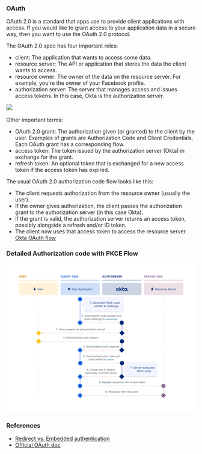 ### OAuth

OAuth 2.0 is a standard that apps use to provide client applications with access. If you would like to grant access to your application data in a secure way, then you want to use the OAuth 2.0 protocol.

The OAuth 2.0 spec has four important roles:

- client: The application that wants to access some data.
- resource server: The API or application that stores the data the client wants to access.
- resource owner: The owner of the data on the resource server. For example, you're the owner of your Facebook profile.
- authorization server: The server that manages access and issues access tokens. In this case, Okta is the authorization server.

<img src="../assets/images/Screenshot 2023-10-05 at 7.36.09 PM.png" width=400>

Other important terms:

- OAuth 2.0 grant: The authorization given (or granted) to the client by the user. Examples of grants are Authorization Code and Client Credentials. Each OAuth grant has a corresponding flow.
- access token: The token issued by the authorization server (Okta) in exchange for the grant.
- refresh token: An optional token that is exchanged for a new access token if the access token has expired.

The usual OAuth 2.0 authorization code flow looks like this:

- The client requests authorization from the resource owner (usually the user).
- If the owner gives authorization, the client passes the authorization grant to the authorization server (in this case Okta).
- If the grant is valid, the authorization server returns an access token, possibly alongside a refresh and/or ID token.
- The client now uses that access token to access the resource server.
[Okta OAuth flow](https://developer.okta.com/docs/concepts/oauth-openid/#what-kind-of-client-are-you-building)

### Detailed Authorization code with PKCE Flow

<img src="../assets/images/image.png" width=600>



### References

- [ Redirect vs. Embedded authentication](https://developer.okta.com/docs/concepts/redirect-vs-embedded/)
- [ Official OAuth doc](https://datatracker.ietf.org/doc/html/rfc6749)

